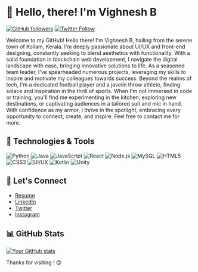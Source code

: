 # 👋 Hello, there! I'm Vighnesh B

[![GitHub followers](https://img.shields.io/github/followers/your_username.svg?style=social&label=Follow)](https://github.com/vighneshb04)
[![Twitter Follow](https://img.shields.io/twitter/follow/your_twitter_handle.svg?style=social)](https://twitter.com/)

Welcome to my GitHub! Hello there! I'm Vighnesh B, hailing from the serene town of Kollam, Kerala. I'm deeply passionate about UI/UX and front-end designing, constantly seeking to blend aesthetics with functionality. With a solid foundation in blockchain web development, I navigate the digital landscape with ease, bringing innovative solutions to life. As a seasoned team leader, I've spearheaded numerous projects, leveraging my skills to inspire and motivate my colleagues towards success. Beyond the realms of tech, I'm a dedicated football player and a javelin throw athlete, finding solace and inspiration in the thrill of sports. When I'm not immersed in code or training, you'll find me experimenting in the kitchen, exploring new destinations, or captivating audiences in a tailored suit and mic in hand. With confidence as my armor, I thrive in the spotlight, embracing every opportunity to connect, create, and inspire. Feel free to contact me for more.

## 🔧 Technologies & Tools

![Python](https://img.shields.io/badge/-Python-3776AB?style=flat-square&logo=python&logoColor=ffffff)
![Java](https://img.shields.io/badge/-Java-007396?style=flat-square&logo=java&logoColor=ffffff)
![JavaScript](https://img.shields.io/badge/-JavaScript-F7DF1E?style=flat-square&logo=javascript&logoColor=ffffff)
![React](https://img.shields.io/badge/-React-61DAFB?style=flat-square&logo=react&logoColor=ffffff)
![Node.js](https://img.shields.io/badge/-Node.js-339933?style=flat-square&logo=node.js&logoColor=ffffff)
![MySQL](https://img.shields.io/badge/-MySQL-4479A1?style=flat-square&logo=mysql&logoColor=ffffff)
![HTML5](https://img.shields.io/badge/-HTML5-E34F26?style=flat-square&logo=html5&logoColor=ffffff)
![CSS3](https://img.shields.io/badge/-CSS3-1572B6?style=flat-square&logo=css3&logoColor=ffffff)
![UI/UX](https://img.shields.io/badge/-UI/UX-FF4088?style=flat-square&logo=adobe-xd&logoColor=ffffff)
![Kotlin](https://img.shields.io/badge/-Kotlin-0095D5?style=flat-square&logo=kotlin&logoColor=ffffff)
![Unity](https://img.shields.io/badge/-Unity-000000?style=flat-square&logo=unity&logoColor=ffffff)


## 💬 Let's Connect

- [Resume](https://tan-lesli-44.tiiny.site)
- [LinkedIn](https://www.linkedin.com/in/vighnesh-b-a96ab02ab/)
- [Twitter](https://twitter.com/VinsmokeSa75007)
- [Instagram](https://www.instagram.com/_vighneshh_b?igsh=MTZpbWl3YWh3bmNyZw==)
<!---
## 📝 Blog & Articles

- [Medium](your_medium_link)
- [Dev.to](your_devto_link)
--->


## 📊 GitHub Stats

[![Your GitHub stats](https://github-readme-stats.vercel.app/api?username=vighneshb04&theme=radical)](https://github.com/vighneshb04)

Thanks for visiting ! 😊

<!---
vighneshb04/vighneshb04 is a ✨ special ✨ repository because its `README.md` (this file) appears on your GitHub profile.
You can click the Preview link to take a look at your changes.
--->
